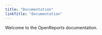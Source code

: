 ```yaml
---
title: "Documentation"
linkTitle: "Documentation"
---
```


Welcome to the OpenReports documentation.